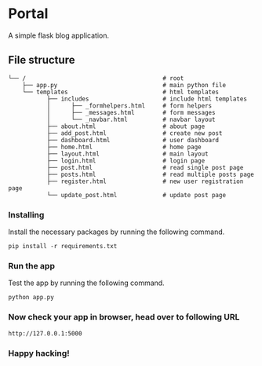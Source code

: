 # Portal
A simple flask blog application.

## File structure
    
    └── /                                       # root
        ├── app.py                              # main python file
        └── templates                           # html templates
               ├── includes                     # include html templates
               │      ├── _formhelpers.html     # form helpers
               │      ├── _messages.html        # form messages
               │      └── _navbar.html          # navbar layout
               ├── about.html                   # about page
               ├── add_post.html                # create new post
               ├── dashboard.html               # user dashboard
               ├── home.html                    # home page
               ├── layout.html                  # main layout
               ├── login.html                   # login page
               ├── post.html                    # read single post page
               ├── posts.html                   # read multiple posts page
               ├── register.html                # new user registration page
               └── update_post.html             # update post page
               
### Installing
Install the necessary packages by running the following command.
```
pip install -r requirements.txt
```

### Run the app
Test the app by running the following command.
```
python app.py
```

### Now check your app in browser, head over to following URL
```
http://127.0.0.1:5000
```

### Happy hacking!
